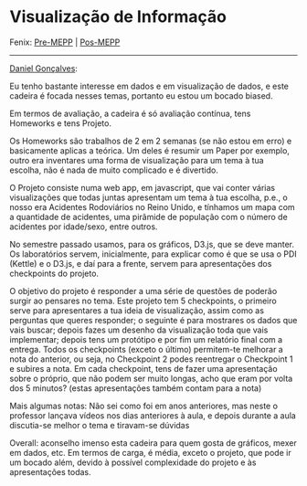 # Visualização de Informação

Fenix: [Pre-MEPP](https://fenix.tecnico.ulisboa.pt/cursos/meic-a/disciplina-curricular/283003985068058) | [Pos-MEPP](https://fenix.tecnico.ulisboa.pt/cursos/meic-a/disciplina-curricular/564478961778813)

---

[Daniel Gonçalves](https://github.com/masterzeus05):

Eu tenho bastante interesse em dados e em visualização de dados, e este cadeira é focada nesses temas, portanto eu estou um bocado biased.

Em termos de avaliação, a cadeira é só avaliação contínua, tens Homeworks e tens Projeto.

Os Homeworks são trabalhos de 2 em 2 semanas (se não estou em erro) e basicamente aplicas a teórica. Um deles é resumir um Paper por exemplo, outro era inventares uma forma de visualização para um tema à tua escolha, não é nada de muito complicado e é divertido.

O Projeto consiste numa web app, em javascript, que vai conter várias visualizações que todas juntas apresentam um tema à tua escolha, p.e., o nosso era Acidentes Rodoviários no Reino Unido, e tínhamos um mapa com a quantidade de acidentes, uma pirâmide de população com o número de acidentes por idade/sexo, entre outros.

No semestre passado usamos, para os gráficos, D3.js, que se deve manter. Os laboratórios servem, inicialmente, para explicar como é que se usa o PDI (Kettle) e o D3.js, e daí para a frente, servem para apresentações dos checkpoints do projeto.

O objetivo do projeto é responder a uma série de questões de poderão surgir ao pensares no tema. Este projeto tem 5 checkpoints, o primeiro serve para apresentares a tua ideia de visualização, assim como as perguntas que queres responder; o seguinte é para mostrares os dados que vais buscar; depois fazes um desenho da visualização toda que vais implementar; depois tens um protótipo e por fim um relatório final com a entrega. Todos os checkpoints (exceto o último) permitem-te melhorar a nota do anterior, ou seja, no Checkpoint 2 podes reentregar o Checkpoint 1 e subires a nota. Em cada checkpoint, tens de fazer uma apresentação sobre o próprio, que não podem ser muito longas, acho que eram por volta dos 5 minutos? (estas apresentações também contam para a nota)

Mais algumas notas: Não sei como foi em anos anteriores, mas neste o professor lançava vídeos nos dias anteriores à aula, e depois durante a aula discutia-se melhor o tema e tiravam-se dúvidas

Overall: aconselho imenso esta cadeira para quem gosta de gráficos, mexer em dados, etc. Em termos de carga, é média, exceto o projeto, que pode ir um bocado além, devido à possível complexidade do projeto e às apresentações todas.
